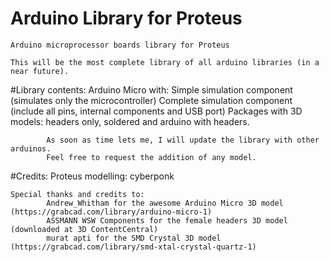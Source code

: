 # Arduino Library for Proteus


	Arduino microprocessor boards library for Proteus

	This will be the most complete library of all arduino libraries (in a near future).

#Library contents:
	Arduino Micro with:
			Simple simulation component (simulates only the microcontroller)
			Complete simulation component (include all pins, internal components and USB port)
			Packages with 3D models: headers only, soldered and arduino with headers.
						
			
			As soon as time lets me, I will update the library with other arduinos.
			Feel free to request the addition of any model.
			
			
#Credits:
	Proteus modelling: cyberponk

	Special thanks and credits to:
			Andrew_Whitham for the awesome Arduino Micro 3D model (https://grabcad.com/library/arduino-micro-1)
			ASSMANN WSW Components for the female headers 3D model (downloaded at 3D ContentCentral)
			murat apti for the SMD Crystal 3D model (https://grabcad.com/library/smd-xtal-crystal-quartz-1)


